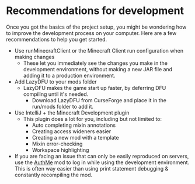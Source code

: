 # Recommendations for development

Once you got the basics of the project setup, you might be wondering how to improve the development process on your computer.
Here are a few recommendations to help you get started.

- Use runMinecraftClient or the Minecraft Client run configuration when making changes
    - These let you immediately see the changes you make in the development environment, without making a new JAR file and adding it to a production environment.
- Add LazyDFU to your mods folder
    - LazyDFU makes the game start up faster, by deferring DFU compiling until it's needed.
      - Download LazyDFU from CurseForge and place it in the run/mods folder to add it.
- Use IntelliJ + the Minecraft Development plugin
    - This plugin does a lot for you, including but not limited to:
        - Auto completing mixin annotations
        - Creating access wideners easier
        - Creating a new mod with a template
        - Mixin error-checking
        - Workspace highlighting
- If you are facing an issue that can only be easily reproduced on servers, use the [AuthMe](https://www.curseforge.com/minecraft/mc-mods/auth-me) mod to log in while using the development environment. This is often way easier than using print statement debugging & constantly recompiling the mod.
